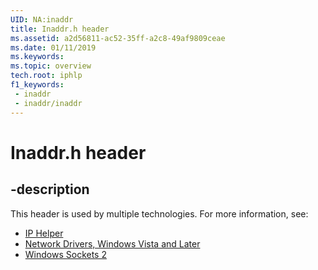 ```yaml
---
UID: NA:inaddr
title: Inaddr.h header
ms.assetid: a2d56811-ac52-35ff-a2c8-49af9809ceae
ms.date: 01/11/2019
ms.keywords: 
ms.topic: overview
tech.root: iphlp
f1_keywords:
 - inaddr
 - inaddr/inaddr
---
```


# Inaddr.h header


## -description

This header is used by multiple technologies. For more information, see:

- [IP Helper](../_iphlp/index.md)
- [Network Drivers, Windows Vista and Later](../_netvista/index.md)
- [Windows Sockets 2](../_winsock/index.md)

